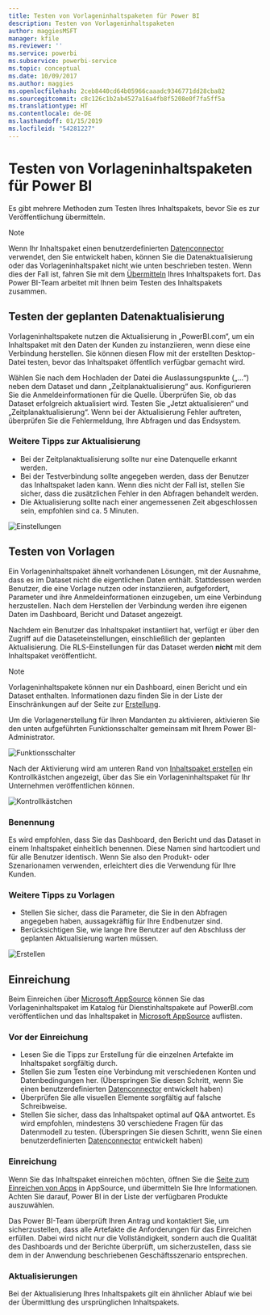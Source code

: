 ```yaml
---
title: Testen von Vorlageninhaltspaketen für Power BI
description: Testen von Vorlageninhaltspaketen
author: maggiesMSFT
manager: kfile
ms.reviewer: ''
ms.service: powerbi
ms.subservice: powerbi-service
ms.topic: conceptual
ms.date: 10/09/2017
ms.author: maggies
ms.openlocfilehash: 2ceb8440cd64b05966caaadc9346771dd28cba82
ms.sourcegitcommit: c8c126c1b2ab4527a16a4fb8f5208e0f7fa5ff5a
ms.translationtype: HT
ms.contentlocale: de-DE
ms.lasthandoff: 01/15/2019
ms.locfileid: "54281227"
---
```

# <a name="testing-template-content-packs-for-power-bi"></a>Testen von Vorlageninhaltspaketen für Power BI
Es gibt mehrere Methoden zum Testen Ihres Inhaltspakets, bevor Sie es zur Veröffentlichung übermitteln.  

> [!NOTE]
> Wenn Ihr Inhaltspaket einen benutzerdefinierten [Datenconnector](https://aka.ms/DataConnectors) verwendet, den Sie entwickelt haben, können Sie die Datenaktualisierung oder das Vorlageninhaltspaket nicht wie unten beschrieben testen. Wenn dies der Fall ist, fahren Sie mit dem [Übermitteln](#submission) Ihres Inhaltspakets fort. Das Power BI-Team arbeitet mit Ihnen beim Testen des Inhaltspakets zusammen.
> 
> 

## <a name="testing-scheduled-data-refresh"></a>Testen der geplanten Datenaktualisierung
Vorlageninhaltspakete nutzen die Aktualisierung in „PowerBI.com“, um ein Inhaltspaket mit den Daten der Kunden zu instanziieren, wenn diese eine Verbindung herstellen. Sie können diesen Flow mit der erstellten Desktop-Datei testen, bevor das Inhaltspaket öffentlich verfügbar gemacht wird.

Wählen Sie nach dem Hochladen der Datei die Auslassungspunkte („…“) neben dem Dataset und dann „Zeitplanaktualisierung“ aus. Konfigurieren Sie die Anmeldeinformationen für die Quelle. Überprüfen Sie, ob das Dataset erfolgreich aktualisiert wird. Testen Sie „Jetzt aktualisieren“ und „Zeitplanaktualisierung“. Wenn bei der Aktualisierung Fehler auftreten, überprüfen Sie die Fehlermeldung, Ihre Abfragen und das Endsystem.

### <a name="additional-refresh-tips"></a>Weitere Tipps zur Aktualisierung
* Bei der Zeitplanaktualisierung sollte nur eine Datenquelle erkannt werden.  
* Bei der Testverbindung sollte angegeben werden, dass der Benutzer das Inhaltspaket laden kann. Wenn dies nicht der Fall ist, stellen Sie sicher, dass die zusätzlichen Fehler in den Abfragen behandelt werden.  
* Die Aktualisierung sollte nach einer angemessenen Zeit abgeschlossen sein, empfohlen sind ca. 5 Minuten.  

![Einstellungen](media/template-content-pack-testing/scheduledrefresh.png)

<a name="templates"></a>

## <a name="testing-templates"></a>Testen von Vorlagen
Ein Vorlageninhaltspaket ähnelt vorhandenen Lösungen, mit der Ausnahme, dass es im Dataset nicht die eigentlichen Daten enthält. Stattdessen werden Benutzer, die eine Vorlage nutzen oder instanziieren, aufgefordert, Parameter und ihre Anmeldeinformationen einzugeben, um eine Verbindung herzustellen. Nach dem Herstellen der Verbindung werden ihre eigenen Daten im Dashboard, Bericht und Dataset angezeigt. 

Nachdem ein Benutzer das Inhaltspaket instantiiert hat, verfügt er über den Zugriff auf die Dataseteinstellungen, einschließlich der geplanten Aktualisierung. Die RLS-Einstellungen für das Dataset werden **nicht** mit dem Inhaltspaket veröffentlicht.  

> [!NOTE]
> Vorlageninhaltspakete können nur ein Dashboard, einen Bericht und ein Dataset enthalten. Informationen dazu finden Sie in der Liste der Einschränkungen auf der Seite zur [Erstellung](template-content-pack-authoring.md#restrictions). 
> 
> 

Um die Vorlagenerstellung für Ihren Mandanten zu aktivieren, aktivieren Sie den unten aufgeführten Funktionsschalter gemeinsam mit Ihrem Power BI-Administrator. 

![Funktionsschalter](media/template-content-pack-testing/featureswitch.png)

Nach der Aktivierung wird am unteren Rand von [Inhaltspaket erstellen](https://app.powerbi.com/groups/me/publish-content/) ein Kontrollkästchen angezeigt, über das Sie ein Vorlageninhaltspaket für Ihr Unternehmen veröffentlichen können. 

![Kontrollkästchen](media/template-content-pack-testing/checkbox.png)

### <a name="naming"></a>Benennung
Es wird empfohlen, dass Sie das Dashboard, den Bericht und das Dataset in einem Inhaltspaket einheitlich benennen. Diese Namen sind hartcodiert und für alle Benutzer identisch. Wenn Sie also den Produkt- oder Szenarionamen verwenden, erleichtert dies die Verwendung für Ihre Kunden.

### <a name="additional-template-tips"></a>Weitere Tipps zu Vorlagen
* Stellen Sie sicher, dass die Parameter, die Sie in den Abfragen angegeben haben, aussagekräftig für Ihre Endbenutzer sind.
* Berücksichtigen Sie, wie lange Ihre Benutzer auf den Abschluss der geplanten Aktualisierung warten müssen.

![Erstellen](media/template-content-pack-testing/createtemplate.png)

<a name="submission"></a>

## <a name="submission"></a>Einreichung
Beim Einreichen über [Microsoft AppSource](https://appsource.microsoft.com/en-us/partners/list-an-app) können Sie das Vorlageninhaltspaket im Katalog für Dienstinhaltspakete auf PowerBI.com veröffentlichen und das Inhaltspaket in [Microsoft AppSource](http://appsource.microsoft.com) auflisten.

### <a name="before-submission"></a>Vor der Einreichung
* Lesen Sie die Tipps zur Erstellung für die einzelnen Artefakte im Inhaltspaket sorgfältig durch.
* Stellen Sie zum Testen eine Verbindung mit verschiedenen Konten und Datenbedingungen her. (Überspringen Sie diesen Schritt, wenn Sie einen benutzerdefinierten [Datenconnector](https://aka.ms/DataConnectors) entwickelt haben)
* Überprüfen Sie alle visuellen Elemente sorgfältig auf falsche Schreibweise.
* Stellen Sie sicher, dass das Inhaltspaket optimal auf Q&A antwortet. Es wird empfohlen, mindestens 30 verschiedene Fragen für das Datenmodell zu testen. (Überspringen Sie diesen Schritt, wenn Sie einen benutzerdefinierten [Datenconnector](https://aka.ms/DataConnectors) entwickelt haben)

### <a name="submission"></a>Einreichung
Wenn Sie das Inhaltspaket einreichen möchten, öffnen Sie die [Seite zum Einreichen von Apps](https://appsource.microsoft.com/en-us/partners/list-an-app) in AppSource, und übermitteln Sie Ihre Informationen. Achten Sie darauf, Power BI in der Liste der verfügbaren Produkte auszuwählen.

Das Power BI-Team überprüft Ihren Antrag und kontaktiert Sie, um sicherzustellen, dass alle Artefakte die Anforderungen für das Einreichen erfüllen. Dabei wird nicht nur die Vollständigkeit, sondern auch die Qualität des Dashboards und der Berichte überprüft, um sicherzustellen, dass sie dem in der Anwendung beschriebenen Geschäftsszenario entsprechen.

### <a name="updates"></a>Aktualisierungen
Bei der Aktualisierung Ihres Inhaltspakets gilt ein ähnlicher Ablauf wie bei der Übermittlung des ursprünglichen Inhaltspakets. 

